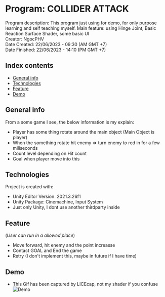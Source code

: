 # Program: COLLIDER ATTACK
Program description: This program just using for demo, for only purpose learning and self teaching myself. Main feature: using Hinge Joint, Basic Reaction Surface Shader, some basic UI <br />
Creator: NgocPHV <br />
Date Created: 22/06/2023 - 09:30 (AM GMT +7) <br />
Date Finished: 22/06/2023 - 14:10 (PM GMT +7)  <br />

## Index contents
* [General info](#general-info)
* [Technologies](#technologies)
* [Feature](#feature)
* [Demo](#demo)

## General info
From a some game I see, the below information is my explain: <br />
- Player has some thing rotate around the main object (Main Object is player)
- When the something rotate hit enemy => turn enemy to red in for a few miliseconds
- Count level depending on Hit count
- Goal when player move into this

## Technologies
Project is created with:
* Unity Editor Version: 2021.3.26f1
* Unity Package: Cinemachine, Input System
* Just only Unity, I dont use another thirdparty inside

## Feature
(*User can run in a allowed place*)
- Move forward, hit enemy and the point increasse
- Contact GOAL and End the game
- Retry (I don't implement this, maybe in future if I have time)

## Demo
- This Gif has been captured by LICEcap, not my shader if you confuse
![Demo](./FileGif/Demo_1.gif)
